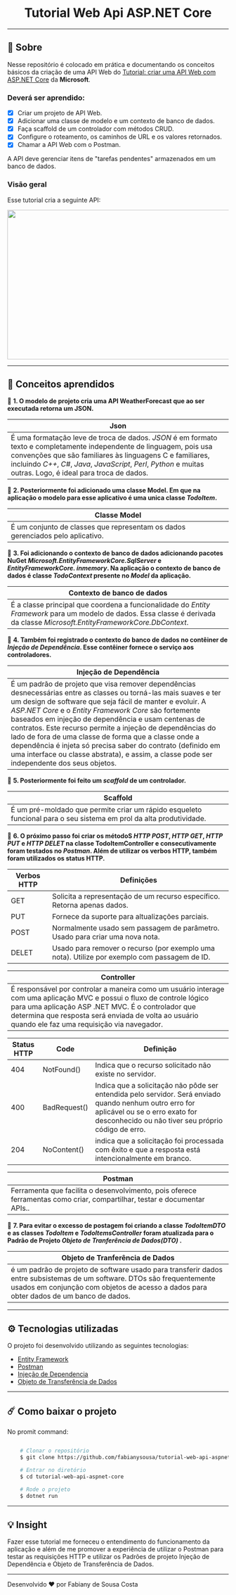 <h1 align="center"> Tutorial Web Api ASP.NET Core </h1>

---

## 📑 Sobre

Nesse repositório é colocado em prática e documentando os conceitos básicos da criação de uma API Web do [Tutorial: criar uma API Web com ASP.NET Core](https://docs.microsoft.com/pt-br/aspnet/core/tutorials/first-web-api?view=aspnetcore-3.1&tabs=visual-studio) da **Microsoft**.

### Deverá ser aprendido:

- [X] Criar um projeto de API Web.
- [X] Adicionar uma classe de modelo e um contexto de banco de dados.
- [X] Faça scaffold de um controlador com métodos CRUD.
- [X] Configure o roteamento, os caminhos de URL e os valores retornados.
- [X] Chamar a API Web com o Postman.

A API deve gerenciar itens de "tarefas pendentes" armazenados em um banco de dados. 

### Visão geral

Esse tutorial cria a seguinte API:

<img src="https://user-images.githubusercontent.com/37695655/97029752-3e249680-1534-11eb-9f21-36248e609d7c.PNG" height="340" width="550">

---

## 🧠 Conceitos aprendidos

📌 **1. O modelo de projeto cria uma API WeatherForecast que ao ser executada retorna um JSON.**

|Json        |
|------------|
|É uma formatação leve de troca de dados. *JSON* é em formato texto e completamente independente de linguagem, pois usa convenções que são familiares às linguagens C e familiares, incluindo *C++*, *C#*, *Java*, *JavaScript*, *Perl*, *Python* e muitas outras. Logo, é ideal para troca de dados.|

📌 **2. Posteriormente foi adicionado uma classe Model. Em que na aplicação o modelo para esse aplicativo é uma unica classe *TodoItem*.** 

|Classe Model|
|------------|
|É um conjunto de classes que representam os dados gerenciados pelo aplicativo.|

📌 **3. Foi adicionando o contexto de banco de dados adicionando pacotes NuGet *Microsoft.EntityFrameworkCore.SqlServer* e  *EntityFrameworkCore. inmemory*. Na aplicação o contexto de banco de dados é classe *TodoContext* presente no *Model* da aplicação.** 

|Contexto de banco de dados|
|--------------------------|
|É a classe principal que coordena a funcionalidade do *Entity Framework* para um modelo de dados. Essa classe é derivada da classe *Microsoft.EntityFrameworkCore.DbContext*.| 

📌 **4. Também foi registrado o contexto do banco de dados no contêiner de *Injeção de Dependência*. Esse contêiner fornece o serviço aos controladores.** 

|Injeção de Dependência|
|----------------------|
|É um padrão de projeto que visa remover dependências desnecessárias entre as classes ou torná-las mais suaves e ter um design de software que seja fácil de manter e evoluir. A *ASP.NET Core* e o *Entity Framework Core* são fortemente baseados em injeção de dependência e usam centenas de contratos. Este recurso permite a injeção de dependências do lado de fora de uma classe de forma que a classe onde a dependência é injeta só precisa saber do contrato (definido em uma interface ou classe abstrata), e assim, a classe pode ser independente dos seus objetos.|

📌 **5. Posteriormente foi feito um *scaffold* de um controlador.**

|Scaffold|
|--------|
|É um pré-moldado que permite criar um rápido esqueleto funcional para o seu sistema em prol da alta produtividade.|

📌 **6. O próximo passo foi criar os métodoS *HTTP POST*, *HTTP GET*, *HTTP PUT* e *HTTP DELET* na classe TodoItemController e consecutivamente foram testados no *Postman*. Além de utilizar os verbos HTTP, também foram utilizados os status HTTP.**

|Verbos HTTP|Definições|
|-----------|----------|
|GET|Solicita a representação de um recurso específico. Retorna apenas dados.|
|PUT|Fornece da suporte para altualizações parciais.|
|POST|Normalmente usado sem passagem de parâmetro. Usado para criar uma nova nota.|
|DELET|Usado para remover o recurso (por exemplo uma nota). Utilize por exemplo com passagem de ID.|


|Controller|
|----------|
|É responsável por controlar a maneira como um usuário interage com uma aplicação MVC e possui o fluxo de controle lógico para uma aplicação ASP .NET MVC. É o controlador que determina que resposta será enviada de volta ao usuário quando ele faz uma requisição via navegador.|

|Status HTTP|Code|Definição|
|--------------|----------|----------|
|404|NotFound()|Indica que o recurso solicitado não existe no servidor.|
|400|BadRequest()|Indica que a solicitação não pôde ser entendida pelo servidor. Será enviado quando nenhum outro erro for aplicável ou se o erro exato for desconhecido ou não tiver seu próprio código de erro.|
|204|NoContent()|indica que a solicitação foi processada com êxito e que a resposta está intencionalmente em branco.|

|Postman|
|-------|
|Ferramenta que facilita o desenvolvimento, pois oferece ferramentas como criar, compartilhar, testar e documentar APIs..|

📌 **7. Para evitar o excesso de postagem foi criando a classe *TodoItemDTO* e as classes *TodoItem* e *TodoItemsController* foram atualizada para o Padrão de Projeto *Objeto de Tranferência de Dados(DTO)* .**

|Objeto de Tranferência de Dados|
|-----------------------|
| é um padrão de projeto de software usado para transferir dados entre subsistemas de um software. DTOs são frequentemente usados em conjunção com objetos de acesso a dados para obter dados de um banco de dados.|

---

## ⚙️ Tecnologias utilizadas

O projeto foi desenvolvido utilizando as seguintes tecnologias:

 - [Entity Framework](https://docs.microsoft.com/pt-br/ef/)
 - [Postman](https://www.postman.com/)
 - [Injeção de Dependencia](http://www.macoratti.net/19/04/c_dioc1.htm)
 - [Objeto de Transferência de Dados](http://www.macoratti.net/19/07/c_dtovopc1.htm)
 
---

## ☄️ Como baixar o projeto

No promit command:

```bash

    # Clonar o repositório
    $ git clone https://github.com/fabianysousa/tutorial-web-api-aspnet-core

    # Entrar no diretório
    $ cd tutorial-web-api-aspnet-core
    
    # Rode o projeto
    $ dotnet run

```
---
## 💡 Insight

Fazer esse tutorial me forneceu o entendimento do funcionamento da aplicação e além de me promover a experiência de utilizar o Postman para testar as requisições HTTP e utilizar os Padrões de projeto Injeção de Dependência e Objeto de Transferência de Dados.

---

Desenvolvido ❤️ por Fabiany de Sousa Costa
